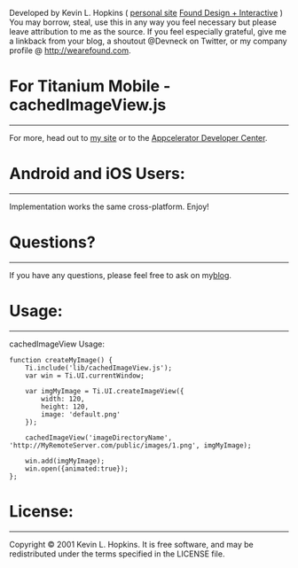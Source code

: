 Developed by Kevin L. Hopkins ( [personal site](http://kevin.h-pk-ns.com) [Found Design + Interactive](http://wearefound.com) )
You may borrow, steal, use this in any way you feel necessary but please
leave attribution to me as the source.  If you feel especially grateful,
give me a linkback from your blog, a shoutout @Devneck on Twitter, or 
my company profile @ http://wearefound.com.

# For Titanium Mobile - cachedImageView.js
------------------------------------------
For more, head out to [my site](http://kevin.h-pk-ns.com/) or to the [Appcelerator Developer Center](http://developer.appcelerator.com).


# Android and iOS Users:
-----------------------
Implementation works the same cross-platform.  Enjoy!

# Questions?
------------
If you have any questions, please feel free to ask on my[blog](http://kevin.h-pk-ns.com/blog).


# Usage:
--------
cachedImageView Usage:

	function createMyImage() {
		Ti.include('lib/cachedImageView.js');
		var win = Ti.UI.currentWindow;
	
		var imgMyImage = Ti.UI.createImageView({
			width: 120,
			height: 120,
			image: 'default.png'
		});
	
		cachedImageView('imageDirectoryName', 'http://MyRemoteServer.com/public/images/1.png', imgMyImage);
	
		win.add(imgMyImage);
		win.open({animated:true});
	};

# License:
----------
Copyright © 2001 Kevin L. Hopkins. It is free software, and may be redistributed under the terms specified in the LICENSE file.